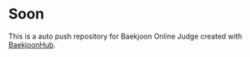 # Soon
This is a auto push repository for Baekjoon Online Judge created with [BaekjoonHub](https://github.com/BaekjoonHub/BaekjoonHub).

